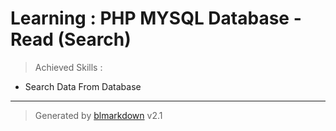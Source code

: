 # Learning : PHP MYSQL Database - Read (Search)
> Achieved Skills :

+ Search Data From Database

---
> Generated by [blmarkdown](https://github.com/bearaujus/blmarkdown) v2.1